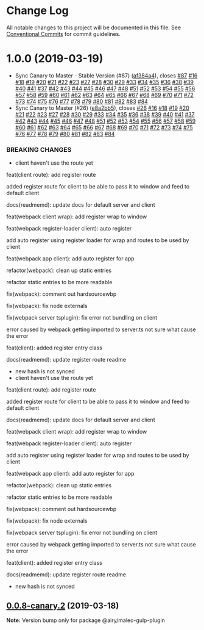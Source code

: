 # Change Log

All notable changes to this project will be documented in this file.
See [Conventional Commits](https://conventionalcommits.org) for commit guidelines.

# 1.0.0 (2019-03-19)


* Sync Canary to Master - Stable Version (#87) ([af384a4](https://github.com/airyrooms/maleo.js/commit/af384a4)), closes [#87](https://github.com/airyrooms/maleo.js/issues/87) [#16](https://github.com/airyrooms/maleo.js/issues/16) [#18](https://github.com/airyrooms/maleo.js/issues/18) [#19](https://github.com/airyrooms/maleo.js/issues/19) [#20](https://github.com/airyrooms/maleo.js/issues/20) [#21](https://github.com/airyrooms/maleo.js/issues/21) [#22](https://github.com/airyrooms/maleo.js/issues/22) [#23](https://github.com/airyrooms/maleo.js/issues/23) [#27](https://github.com/airyrooms/maleo.js/issues/27) [#28](https://github.com/airyrooms/maleo.js/issues/28) [#30](https://github.com/airyrooms/maleo.js/issues/30) [#29](https://github.com/airyrooms/maleo.js/issues/29) [#33](https://github.com/airyrooms/maleo.js/issues/33) [#34](https://github.com/airyrooms/maleo.js/issues/34) [#35](https://github.com/airyrooms/maleo.js/issues/35) [#36](https://github.com/airyrooms/maleo.js/issues/36) [#38](https://github.com/airyrooms/maleo.js/issues/38) [#39](https://github.com/airyrooms/maleo.js/issues/39) [#40](https://github.com/airyrooms/maleo.js/issues/40) [#41](https://github.com/airyrooms/maleo.js/issues/41) [#37](https://github.com/airyrooms/maleo.js/issues/37) [#42](https://github.com/airyrooms/maleo.js/issues/42) [#43](https://github.com/airyrooms/maleo.js/issues/43) [#44](https://github.com/airyrooms/maleo.js/issues/44) [#45](https://github.com/airyrooms/maleo.js/issues/45) [#46](https://github.com/airyrooms/maleo.js/issues/46) [#47](https://github.com/airyrooms/maleo.js/issues/47) [#48](https://github.com/airyrooms/maleo.js/issues/48) [#51](https://github.com/airyrooms/maleo.js/issues/51) [#52](https://github.com/airyrooms/maleo.js/issues/52) [#53](https://github.com/airyrooms/maleo.js/issues/53) [#54](https://github.com/airyrooms/maleo.js/issues/54) [#55](https://github.com/airyrooms/maleo.js/issues/55) [#56](https://github.com/airyrooms/maleo.js/issues/56) [#57](https://github.com/airyrooms/maleo.js/issues/57) [#58](https://github.com/airyrooms/maleo.js/issues/58) [#59](https://github.com/airyrooms/maleo.js/issues/59) [#60](https://github.com/airyrooms/maleo.js/issues/60) [#61](https://github.com/airyrooms/maleo.js/issues/61) [#62](https://github.com/airyrooms/maleo.js/issues/62) [#63](https://github.com/airyrooms/maleo.js/issues/63) [#64](https://github.com/airyrooms/maleo.js/issues/64) [#65](https://github.com/airyrooms/maleo.js/issues/65) [#66](https://github.com/airyrooms/maleo.js/issues/66) [#67](https://github.com/airyrooms/maleo.js/issues/67) [#68](https://github.com/airyrooms/maleo.js/issues/68) [#69](https://github.com/airyrooms/maleo.js/issues/69) [#70](https://github.com/airyrooms/maleo.js/issues/70) [#71](https://github.com/airyrooms/maleo.js/issues/71) [#72](https://github.com/airyrooms/maleo.js/issues/72) [#73](https://github.com/airyrooms/maleo.js/issues/73) [#74](https://github.com/airyrooms/maleo.js/issues/74) [#75](https://github.com/airyrooms/maleo.js/issues/75) [#76](https://github.com/airyrooms/maleo.js/issues/76) [#77](https://github.com/airyrooms/maleo.js/issues/77) [#78](https://github.com/airyrooms/maleo.js/issues/78) [#79](https://github.com/airyrooms/maleo.js/issues/79) [#80](https://github.com/airyrooms/maleo.js/issues/80) [#81](https://github.com/airyrooms/maleo.js/issues/81) [#82](https://github.com/airyrooms/maleo.js/issues/82) [#83](https://github.com/airyrooms/maleo.js/issues/83) [#84](https://github.com/airyrooms/maleo.js/issues/84)
* Sync Canary to Master (#26) ([e8a2bb5](https://github.com/airyrooms/maleo.js/commit/e8a2bb5)), closes [#26](https://github.com/airyrooms/maleo.js/issues/26) [#16](https://github.com/airyrooms/maleo.js/issues/16) [#18](https://github.com/airyrooms/maleo.js/issues/18) [#19](https://github.com/airyrooms/maleo.js/issues/19) [#20](https://github.com/airyrooms/maleo.js/issues/20) [#21](https://github.com/airyrooms/maleo.js/issues/21) [#22](https://github.com/airyrooms/maleo.js/issues/22) [#23](https://github.com/airyrooms/maleo.js/issues/23) [#27](https://github.com/airyrooms/maleo.js/issues/27) [#28](https://github.com/airyrooms/maleo.js/issues/28) [#30](https://github.com/airyrooms/maleo.js/issues/30) [#29](https://github.com/airyrooms/maleo.js/issues/29) [#33](https://github.com/airyrooms/maleo.js/issues/33) [#34](https://github.com/airyrooms/maleo.js/issues/34) [#35](https://github.com/airyrooms/maleo.js/issues/35) [#36](https://github.com/airyrooms/maleo.js/issues/36) [#38](https://github.com/airyrooms/maleo.js/issues/38) [#39](https://github.com/airyrooms/maleo.js/issues/39) [#40](https://github.com/airyrooms/maleo.js/issues/40) [#41](https://github.com/airyrooms/maleo.js/issues/41) [#37](https://github.com/airyrooms/maleo.js/issues/37) [#42](https://github.com/airyrooms/maleo.js/issues/42) [#43](https://github.com/airyrooms/maleo.js/issues/43) [#44](https://github.com/airyrooms/maleo.js/issues/44) [#45](https://github.com/airyrooms/maleo.js/issues/45) [#46](https://github.com/airyrooms/maleo.js/issues/46) [#47](https://github.com/airyrooms/maleo.js/issues/47) [#48](https://github.com/airyrooms/maleo.js/issues/48) [#51](https://github.com/airyrooms/maleo.js/issues/51) [#52](https://github.com/airyrooms/maleo.js/issues/52) [#53](https://github.com/airyrooms/maleo.js/issues/53) [#54](https://github.com/airyrooms/maleo.js/issues/54) [#55](https://github.com/airyrooms/maleo.js/issues/55) [#56](https://github.com/airyrooms/maleo.js/issues/56) [#57](https://github.com/airyrooms/maleo.js/issues/57) [#58](https://github.com/airyrooms/maleo.js/issues/58) [#59](https://github.com/airyrooms/maleo.js/issues/59) [#60](https://github.com/airyrooms/maleo.js/issues/60) [#61](https://github.com/airyrooms/maleo.js/issues/61) [#62](https://github.com/airyrooms/maleo.js/issues/62) [#63](https://github.com/airyrooms/maleo.js/issues/63) [#64](https://github.com/airyrooms/maleo.js/issues/64) [#65](https://github.com/airyrooms/maleo.js/issues/65) [#66](https://github.com/airyrooms/maleo.js/issues/66) [#67](https://github.com/airyrooms/maleo.js/issues/67) [#68](https://github.com/airyrooms/maleo.js/issues/68) [#69](https://github.com/airyrooms/maleo.js/issues/69) [#70](https://github.com/airyrooms/maleo.js/issues/70) [#71](https://github.com/airyrooms/maleo.js/issues/71) [#72](https://github.com/airyrooms/maleo.js/issues/72) [#73](https://github.com/airyrooms/maleo.js/issues/73) [#74](https://github.com/airyrooms/maleo.js/issues/74) [#75](https://github.com/airyrooms/maleo.js/issues/75) [#76](https://github.com/airyrooms/maleo.js/issues/76) [#77](https://github.com/airyrooms/maleo.js/issues/77) [#78](https://github.com/airyrooms/maleo.js/issues/78) [#79](https://github.com/airyrooms/maleo.js/issues/79) [#80](https://github.com/airyrooms/maleo.js/issues/80) [#81](https://github.com/airyrooms/maleo.js/issues/81) [#82](https://github.com/airyrooms/maleo.js/issues/82) [#83](https://github.com/airyrooms/maleo.js/issues/83) [#84](https://github.com/airyrooms/maleo.js/issues/84)


### BREAKING CHANGES

* client haven't use the route yet

feat(client route): add register route

added register route for client to be able to pass it to window and feed to default client

docs(readmemd): update docs for default server and client

feat(webpack client wrap): add register wrap to window

feat(webpack register-loader client): auto register

add auto register using register loader for wrap and routes to be used by client

feat(webpack app client): add auto register for app

refactor(webpack): clean up static entries

refactor static entries to be more readable

fix(webpack): comment out hardsourcewbp

fix(webpack): fix node externals

fix(webpack server tsplugin): fix error not bundling on client

error caused by webpack getting imported to server.ts not sure what cause the error

feat(client): added register entry class

docs(readmemd): update register route readme
* new hash is not synced
* client haven't use the route yet

feat(client route): add register route

added register route for client to be able to pass it to window and feed to default client

docs(readmemd): update docs for default server and client

feat(webpack client wrap): add register wrap to window

feat(webpack register-loader client): auto register

add auto register using register loader for wrap and routes to be used by client

feat(webpack app client): add auto register for app

refactor(webpack): clean up static entries

refactor static entries to be more readable

fix(webpack): comment out hardsourcewbp

fix(webpack): fix node externals

fix(webpack server tsplugin): fix error not bundling on client

error caused by webpack getting imported to server.ts not sure what cause the error

feat(client): added register entry class

docs(readmemd): update register route readme
* new hash is not synced





## [0.0.8-canary.2](https://github.com/airyrooms/maleo.js/compare/@airy/maleo-gulp-plugin@0.0.8-alpha.0...@airy/maleo-gulp-plugin@0.0.8-canary.2) (2019-03-18)

**Note:** Version bump only for package @airy/maleo-gulp-plugin
